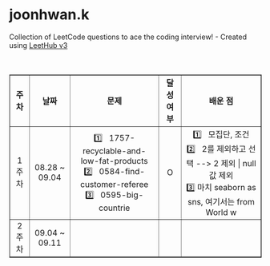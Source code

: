 # joonhwan.k
Collection of LeetCode questions to ace the coding interview! - Created using [LeetHub v3](https://github.com/raphaelheinz/LeetHub-3.0)
<br><br><br>

<table align="center" border="1">
  <tr align="center">
    <td><b>주차</b></td>
    <td><b>날짜</b></td>
    <td><b>문제</b></td>
    <td><b>달성 여부</b></td>
    <td><b>배운 점</b></td>
  </tr>
  <tr align="center">
    <td>1주차</td>
    <td>08.28 ~ 09.04</td>
    <td>1️⃣  &nbsp; 1757-recyclable-and-low-fat-products <br>
    2️⃣ &nbsp; 0584-find-customer-referee <br>
    3️⃣ &nbsp; 0595-big-countrie</td>
    <td>O</td>
    <td>1️⃣ &nbsp; 모집단, 조건<br>
    2️⃣ &nbsp; 2를 제외하고 선택 --> 2 제외 | null값 제외<br>
    3️⃣ 마치 seaborn as sns, 여기서는 from World w</td>
  </tr>
  <tr align="center">
    <td>2주차</td>
    <td>09.04 ~ 09.11</td>
    <td></td>
    <td></td>
    <td></td>
  </tr>
